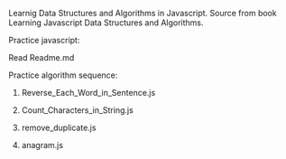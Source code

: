 Learnig Data Structures and Algorithms in Javascript.
Source from book Learning Javascript Data Structures and Algorithms.

Practice javascript:

Read Readme.md 


Practice algorithm sequence:

1. Reverse_Each_Word_in_Sentence.js

2. Count_Characters_in_String.js

3. remove_duplicate.js

4. anagram.js